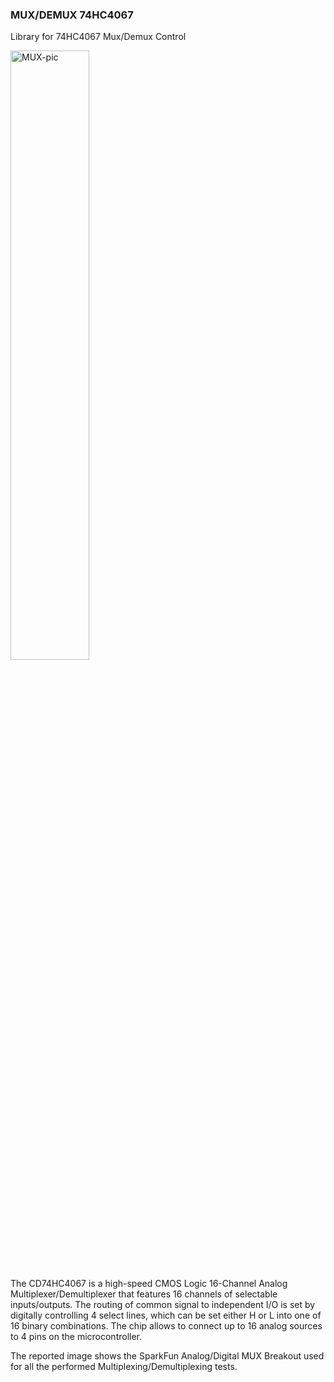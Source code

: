### MUX/DEMUX 74HC4067
Library for 74HC4067 Mux/Demux Control

<a href="https://MattDevangelio.github.io/files/documents/MUX/mux.jpeg"><img src="https://MattDevangelio.github.io/files/documents/MUX/mux.jpeg" alt="MUX-pic" border="0" width="50%" height="50%"></a>

The CD74HC4067 is a high-speed CMOS Logic 16-Channel Analog Multiplexer/Demultiplexer that features 16 channels of selectable inputs/outputs. 
The routing of common signal to independent I/O is set by digitally controlling 4 select lines, which can be set either H or L into one of 16 binary combinations. The chip allows to connect up to 16 analog sources to 4 pins on the microcontroller.

The reported image shows the SparkFun Analog/Digital MUX Breakout used for all the performed Multiplexing/Demultiplexing tests.
